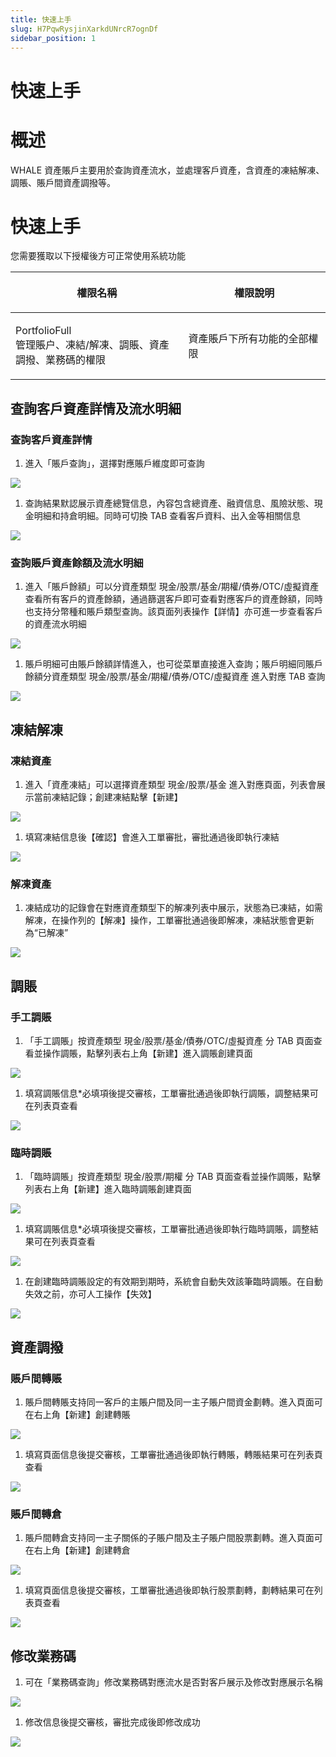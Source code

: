 ```yaml
---
title: 快速上手
slug: H7PqwRysjinXarkdUNrcR7ognDf
sidebar_position: 1
---
```



# 快速上手

# 概述

WHALE 資產賬戶主要用於查詢資產流水，並處理客戶資產，含資產的凍結解凍、調賬、賬戶間資產調撥等。

# 快速上手

您需要獲取以下授權後方可正常使用系統功能

<table header_row="1">
<colgroup>
<col width="380"/>
<col width="346"/>
</colgroup>
<thead>
<tr><th><p>權限名稱</p></th><th><p>權限說明</p></th></tr>
</thead>
<tbody>
<tr><td><p>PortfolioFull<br/>管理賬户、凍結/解凍、調賬、資產調撥、業務碼的權限</p></td><td><p>資產賬戶下所有功能的全部權限</p></td></tr>
</tbody>
</table>

## 查詢客戶資產詳情及流水明細

### 查詢客戶資產詳情

1. 進入「賬戶查詢」，選擇對應賬戶維度即可查詢

<img src="/assets/NRpZbFMTwoXQsixRllLcv4aJnpg.png" src-width="2860" src-height="1292" align="center"/>

1. 查詢結果默認展示資產總覽信息，內容包含總資產、融資信息、風險狀態、現金明細和持倉明細。同時可切換 TAB 查看客戶資料、出入金等相關信息

<img src="/assets/VQ53b8u9boTJn2xqtCbcHw10nfd.png" src-width="3302" src-height="1634" align="center"/>

### 查詢賬戶資產餘額及流水明細

1. 進入「賬戶餘額」可以分資產類型 現金/股票/基金/期權/債券/OTC/虛擬資產 查看所有客戶的資產餘額，通過篩選客戶即可查看對應客戶的資產餘額，同時也支持分幣種和賬戶類型查詢。該頁面列表操作【詳情】亦可進一步查看客戶的資產流水明細

<img src="/assets/HdnrbjYKbogjR6xWGRgcJgd0nJb.png" src-width="3800" src-height="1585" align="center"/>

1. 賬戶明細可由賬戶餘額詳情進入，也可從菜單直接進入查詢；賬戶明細同賬戶餘額分資產類型 現金/股票/基金/期權/債券/OTC/虛擬資產 進入對應 TAB 查詢

<img src="/assets/QZz2bfqMhoKdXExl6QJcLfphnTg.png" src-width="3722" src-height="1304" align="center"/>

## 凍結解凍

### 凍結資產

1. 進入「資產凍結」可以選擇資產類型 現金/股票/基金 進入對應頁面，列表會展示當前凍結記錄；創建凍結點擊【新建】

<img src="/assets/Qr5Hb60bRoMIrvxrg23c6fjen0d.png" src-width="3732" src-height="1310" align="center"/>

1. 填寫凍結信息後【確認】會進入工單審批，審批通過後即執行凍結

<img src="/assets/DDPdbHpLAoRmgux8lhFcySIen8c.png" src-width="3308" src-height="1630" align="center"/>

### 解凍資產

1. 凍結成功的記錄會在對應資產類型下的解凍列表中展示，狀態為已凍結，如需解凍，在操作列的【解凍】操作，工單審批通過後即解凍，凍結狀態會更新為“已解凍”

<img src="/assets/BCssbD8yWoGpWMxzLcrcYx8mnJh.png" src-width="3814" src-height="1400" align="center"/>

## 調賬

### 手工調賬

1. 「手工調賬」按資產類型 現金/股票/基金/債券/OTC/虛擬資產 分 TAB 頁面查看並操作調賬，點擊列表右上角【新建】進入調賬創建頁面

<img src="/assets/FhCvbkiepo5AOcxi7g3cVh5hn7g.png" src-width="3754" src-height="1306" align="center"/>

1. 填寫調賬信息*必填項後提交審核，工單審批通過後即執行調賬，調整結果可在列表頁查看

<img src="/assets/R9h0bEa4OoZjc2xNBllclFMtnve.png" src-width="3318" src-height="1640" align="center"/>

### 臨時調賬

1. 「臨時調賬」按資產類型 現金/股票/期權 分 TAB 頁面查看並操作調賬，點擊列表右上角【新建】進入臨時調賬創建頁面

<img src="/assets/A2bsbhIKCozboexrQq9c5jb6nWc.png" src-width="3754" src-height="1312" align="center"/>

1. 填寫調賬信息*必填項後提交審核，工單審批通過後即執行臨時調賬，調整結果可在列表頁查看

<img src="/assets/SFL2bBNmcoGrfvxXA0Achd9Gneb.png" src-width="3316" src-height="1638" align="center"/>

1. 在創建臨時調賬設定的有效期到期時，系統會自動失效該筆臨時調賬。在自動失效之前，亦可人工操作【失效】

<img src="/assets/XMn2bzBIZomTghxTYrQc494CnQf.png" src-width="3298" src-height="1194" align="center"/>

## 資產調撥

### 賬戶間轉賬

1. 賬戶間轉賬支持同一客戶的主賬户間及同一主子賬户間資金劃轉。進入頁面可在右上角【新建】創建轉賬

<img src="/assets/S7HHbQF80oBLhRx6XkKcEofmnnw.png" src-width="3839" src-height="1368" align="center"/>

1. 填寫頁面信息後提交審核，工單審批通過後即執行轉賬，轉賬結果可在列表頁查看

<img src="/assets/Kx24b0kFmoAWJ6xCsmGcZ4sMn9e.png" src-width="3328" src-height="1624" align="center"/>

### 賬戶間轉倉

1. 賬戶間轉倉支持同一主子關係的子賬户間及主子賬户間股票劃轉。進入頁面可在右上角【新建】創建轉倉

<img src="/assets/Xa1HbzVnVoeLeNxdcWSckfMZn8f.png" src-width="3738" src-height="1276" align="center"/>

1. 填寫頁面信息後提交審核，工單審批通過後即執行股票劃轉，劃轉結果可在列表頁查看

<img src="/assets/LF5SbnozVoRxbEx7giYcuo9OnOb.png" src-width="3334" src-height="1630" align="center"/>

## 修改業務碼

1. 可在「業務碼查詢」修改業務碼對應流水是否對客戶展示及修改對應展示名稱

<img src="/assets/ON8bbpnG6ogmagx91S8c47fdnTe.png" src-width="3734" src-height="1284" align="center"/>

1. 修改信息後提交審核，審批完成後即修改成功

<img src="/assets/CcGhbU8lMoVaW0x3KVMcTjXknKg.png" src-width="3306" src-height="1626" align="center"/>

### 
### 

